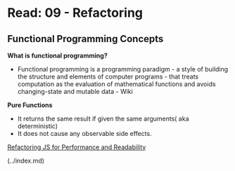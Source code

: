 # Read: 09 - Refactoring

## Functional Programming Concepts

**What is functional programming?**
- Functional programming is a programming paradigm - a style of building the structure and elements of computer programs - that treats computation as the evaluation of mathematical functions and avoids changing-state and mutable data - Wiki

**Pure Functions**

- It returns the same result if given the same arguments( aka deterministic)
- It does not cause any observable side effects.

[Refactoring JS for Performance and Readability](https://dev.to/healeycodes/refactoring-javascript-for-performance-and-readability-with-examples-1hec)

 (../index.md)